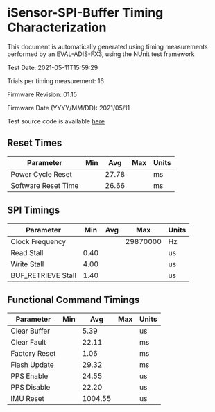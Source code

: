 # iSensor-SPI-Buffer Timing Characterization

This document is automatically generated using timing measurements performed by an EVAL-ADIS-FX3, using the NUnit test framework

Test Date: 2021-05-11T15:59:29

Trials per timing measurement: 16

Firmware Revision: 01.15

Firmware Date (YYYY/MM/DD): 2021/05/11

Test source code is available [here](https://github.com/ajn96/iSensor-SPI-Buffer/blob/master/Test/iSensor-SPI-Buffer-Test/FunctionalTimingTests.cs)
## Reset Times

|Parameter|Min|Avg|Max|Units|
| --- | --- | --- | --- | --- |
|Power Cycle Reset||27.78||ms|
|Software Reset Time||26.66||ms|
## SPI Timings

|Parameter|Min|Avg|Max|Units|
| --- | --- | --- | --- | --- |
|Clock Frequency|||29870000|Hz|
|Read Stall|0.40|||us|
|Write Stall|4.00|||us|
|BUF_RETRIEVE Stall|1.40|||us|
## Functional Command Timings

|Parameter|Min|Avg|Max|Units|
| --- | --- | --- | --- | --- |
|Clear Buffer||5.39||us|
|Clear Fault||22.11||ms|
|Factory Reset||1.06||ms|
|Flash Update||29.32||ms|
|PPS Enable||24.55||us|
|PPS Disable||22.20||us|
|IMU Reset||1004.55||us|

